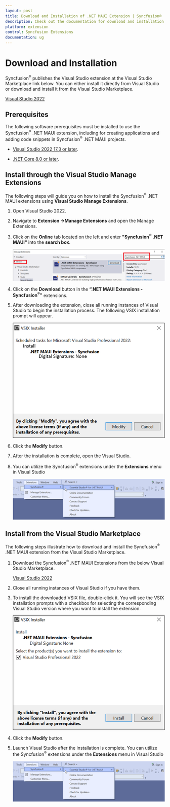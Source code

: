 ```yaml
---
layout: post
title: Download and Installation of .NET MAUI Extension | Syncfusion®
description: Check out the documentation for download and installation of Syncfusion® .NET MAUI Extension for Visual Studio.
platform: extension
control: Syncfusion Extensions
documentation: ug
---
```


# Download and Installation

Syncfusion<sup>®</sup> publishes the Visual Studio extension at the Visual Studio Marketplace link below. You can either install it directly from Visual Studio or download and install it from the Visual Studio Marketplace.

[Visual Studio 2022](https://marketplace.visualstudio.com/items?itemName=SyncfusionInc.MAUIVSExtension)


## Prerequisites

The following software prerequisites must be installed to use the Syncfusion<sup>®</sup> .NET MAUI extension, including for creating applications and adding code snippets in Syncfusion<sup>®</sup> .NET MAUI projects.

* [Visual Studio 2022 17.3 or later](https://visualstudio.microsoft.com/downloads/).

* [.NET Core 8.0 or later](https://dotnet.microsoft.com/en-us/download/dotnet/8.0).


## Install through the Visual Studio Manage Extensions

The following steps will guide you on how to install the Syncfusion<sup>®</sup> .NET MAUI extensions using **Visual Studio Manage Extensions**.

1. Open Visual Studio 2022.

2. Navigate to **Extension ->Manage Extensions** and open the Manage Extensions.

3. Click on the **Online** tab located on the left and enter **"Syncfusion<sup>®</sup> .NET MAUI"** into the **search box**.             

     ![Online-Manage-Extension-window](images/OnlineExtension.png)

4. Click on the **Download** button in the **“.NET MAUI Extensions - Syncfusion<sup>®</sup>”** extensions.

5. After downloading the extension, close all running instances of Visual Studio to begin the installation process. The following VSIX installation prompt will appear.

     ![VSIX-Installation-Window](images/VSIXInstallOnline.png)

6. Click the **Modify** button.

7. After the installation is complete, open the Visual Studio.

8. You can utilize the Syncfusion<sup>®</sup> extensions under the **Extensions** menu in Visual Studio

     ![SyncfusionMenu](images/MenuExtensions.png)

## Install from the Visual Studio Marketplace

The following steps illustrate how to download and install the Syncfusion<sup>®</sup> .NET MAUI extension from the Visual Studio Marketplace.

1. Download the Syncfusion<sup>®</sup> .NET MAUI Extensions from the below Visual Studio Marketplace.

   [Visual Studio 2022](https://marketplace.visualstudio.com/items?itemName=SyncfusionInc.MAUIVSExtension)

2. Close all running instances of Visual Studio if you have them.

3. To install the downloaded VSIX file, double-click it. You will see the VSIX installation prompts with a checkbox for selecting the corresponding Visual Studio version where you want to install the extension.

     ![VSIX-Installation-Window](images/VSIXoffline.png)

4. Click the **Modify** button.

5. Launch Visual Studio after the installation is complete. You can utilize the Syncfusion<sup>®</sup> extensions under the **Extensions** menu in Visual Studio

     ![SyncfusionMenu](images/MenuExtensions.png)